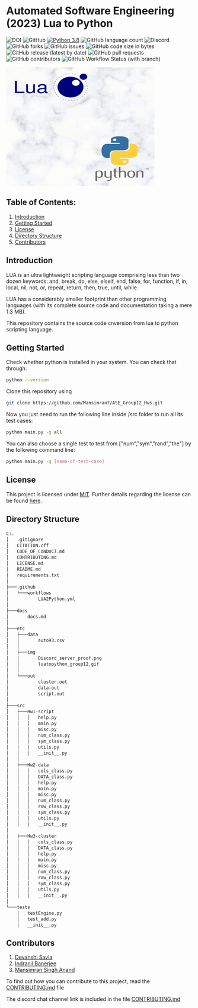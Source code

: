 # Automated Software Engineering (2023) Lua to Python
![DOI](https://zenodo.org/badge/589421644.svg)
![GitHub](https://img.shields.io/github/license/Mansimran7/ASE_Group12_Hws)
[![Python 3.8](https://img.shields.io/badge/python-3.8-blue.svg)](https://www.python.org/downloads/release/python-3100/)
![GitHub language count](https://img.shields.io/github/languages/count/Mansimran7/ASE_Group12_Hws)
![Discord](https://img.shields.io/discord/1065117667415044118)
![GitHub forks](https://img.shields.io/github/forks/Mansimran7/ASE_Group12_Hws?style=social)
![GitHub issues](https://img.shields.io/github/issues/Mansimran7/ASE_Group12_Hws)
![GitHub code size in bytes](https://img.shields.io/github/languages/code-size/Mansimran7/ASE_Group12_Hws)
![GitHub release (latest by date)](https://img.shields.io/github/v/release/Mansimran7/ASE_Group12_Hws)
![GitHub pull requests](https://img.shields.io/github/issues-pr/Mansimran7/ASE_Group12_Hws)
![GitHub contributors](https://img.shields.io/github/contributors/Mansimran7/ASE_Group12_Hws)
![GitHub Workflow Status (with branch)](https://img.shields.io/github/actions/workflow/status/Mansimran7/ASE_Group12_Hws/LUA2Python.yml?branch=main)

<img src="https://github.com/Mansimran7/ASE_Group12_Hws/blob/main/etc/img/luatopython_group12.gif" width="400" height="320"/>

## Table of Contents:
1. [Introduction](#introduction)
2. [Getting Started](#getting-started)
3. [License](#license)
4. [Directory Structure](#directory-structure)
5. [Contributors](#contributors)

## Introduction
LUA is an ultra lightweight scripting language comprising less than two dozen keywords: and, break, do, else, elseif, end, false, for, function, if, in, local, nil, not, or, repeat, return, then, true, until, while.

LUA has a considerably smaller footprint than other programming languages (with its complete source code and documentation taking a mere 1.3 MB).

This repository contains the source code cnversion from lua to python scripting language.

## Getting Started
Check whether python is installed in your system. You can check that through:
```bash
python --version
```

Clone this repository using

```bash
git clone https://github.com/Mansimran7/ASE_Group12_Hws.git
```

Now you just need to run the following line inside /src folder to run all its test cases:
```bash
python main.py -g all
```
You can also choose a single test to test from ["num","sym","rand","the"] by the following command line:
```bash
python main.py -g [name-of-test-case]
```

## License
This project is licensed under [MIT](https://mit-license.org/).
Further details regarding the license can be found [here](https://github.com/Mansimran7/ASE_Group12_Hws/blob/main/LICENSE.md).

## Directory Structure
    C:.
    │   .gitignore
    │   CITATION.cff
    │   CODE_OF_CONDUCT.md
    │   CONTRIBUTING.md
    │   LICENSE.md
    │   README.md
    │   requirements.txt
    │
    ├───.github
    │   └───workflows
    │           LUA2Python.yml
    │
    ├───docs
    │       docs.md
    │
    ├───etc
    │   ├───data
    │   │       auto93.csv
    │   │
    │   ├───img
    │   │       Discord_server_proof.png
    │   │       luatopython_group12.gif
    │   │
    │   └───out
    │           cluster.out
    │           data.out
    │           script.out
    │
    ├───src
    │   ├───Hw1-script
    │   │   │   help.py
    │   │   │   main.py
    │   │   │   misc.py
    │   │   │   num_class.py
    │   │   │   sym_class.py
    │   │   │   utils.py
    │   │   │   __init__.py
    │   │
    │   ├───Hw2-data
    │   │   │   cols_class.py
    │   │   │   DATA_class.py
    │   │   │   help.py
    │   │   │   main.py
    │   │   │   misc.py
    │   │   │   num_class.py
    │   │   │   row_class.py
    │   │   │   sym_class.py
    │   │   │   utils.py
    │   │   │   __init__.py
    │ 
    │   ├───Hw3-cluster
    │   │   │   cols_class.py  
    │   │   │   DATA_class.py
    │   │   │   help.py
    │   │   │   main.py
    │   │   │   misc.py
    │   │   │   num_class.py
    │   │   │   row_class.py
    │   │   │   sym_class.py
    │   │   │   utils.py
    │   │   │   __init__.py
    │
    └───tests
        │   testEngine.py
        │   test_add.py
        │   __init__.py 

## Contributors
1. [Devanshi Savla](https://github.com/devanshi39)
2. [Indranil Banerjee](https://github.com/indranil1)
3. [Mansimran Singh Anand](https://github.com/Mansimran7)

To find out how you can contribute to this project, read the [CONTRIBUTING.md](https://github.com/Mansimran7/ASE_Group12_Hws/blob/main/CONTRIBUTING.md) file

The discord chat channel link is included in the file [CONTRIBUTING.md](https://github.com/Mansimran7/ASE_Group12_Hws/blob/main/CONTRIBUTING.md)
